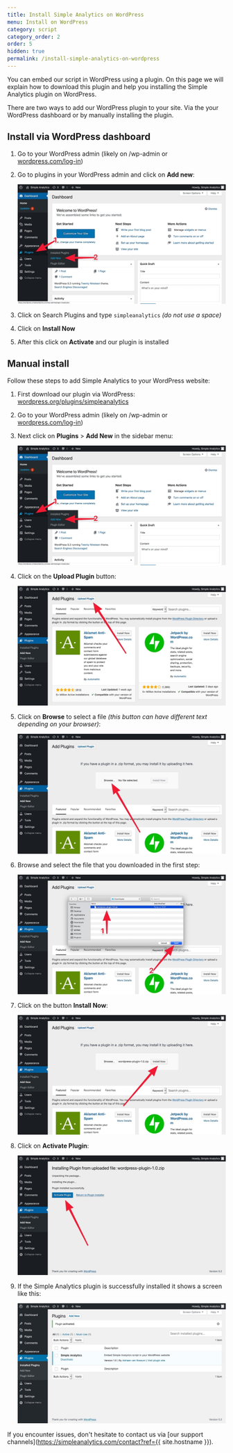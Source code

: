 ```yaml
---
title: Install Simple Analytics on WordPress
menu: Install on WordPress
category: script
category_order: 2
order: 5
hidden: true
permalink: /install-simple-analytics-on-wordpress
---
```


You can embed our script in WordPress using a plugin. On this page we will explain how to download this plugin and help you installing the Simple Analytics plugin on WordPress.

There are two ways to add our WordPress plugin to your site. Via the your WordPress dashboard or by manually installing the plugin.

## Install via WordPress dashboard

1. Go to your WordPress admin (likely on /wp-admin or [wordpress.com/log-in](https://wordpress.com/log-in))
1. Go to plugins in your WordPress admin and click on **Add new**:

    ![](/images/wordpress-click-add-new-plugin.jpg)

1. Click on Search Plugins and type `simpleanalytics` *(do not use a space)*
1. Click on **Install Now**
1. After this click on **Activate** and our plugin is installed

## Manual install

Follow these steps to add Simple Analytics to your WordPress website:

1. First download our plugin via WordPress: [wordpress.org/plugins/simpleanalytics](https://wordpress.org/plugins/simpleanalytics/)
1. Go to your WordPress admin (likely on /wp-admin or [wordpress.com/log-in](https://wordpress.com/log-in))
1. Next click on **Plugins** > **Add New** in the sidebar menu:

    ![](/images/wordpress-click-add-new-plugin.jpg)

1. Click on the **Upload Plugin** button:

    ![](/images/wordpress-click-upload-plugin.jpg)

1. Click on **Browse** to select a file _(this button can have different text depending on your browser)_:

    ![](/images/wordpress-click-browse.jpg)

1. Browse and select the file that you downloaded in the first step:

    ![](/images/wordpress-select-file.jpg)

1. Click on the button **Install Now**:

    ![](/images/wordpress-click-install-now.jpg)

1. Click on **Activate Plugin**:

    ![](/images/wordpress-click-activate-plugin.jpg)

1. If the Simple Analytics plugin is successfully installed it shows a screen like this:

    ![](/images/wordpress-installed-plugins.jpg)

If you encounter issues, don't hesitate to contact us via [our support channels](https://simpleanalytics.com/contact?ref={{ site.hostname }}).


<!-- Read more on implementing Simple Analytics in the [Ghost docs](https://docs.ghost.org/integrations/simpleanalytics/). -->
